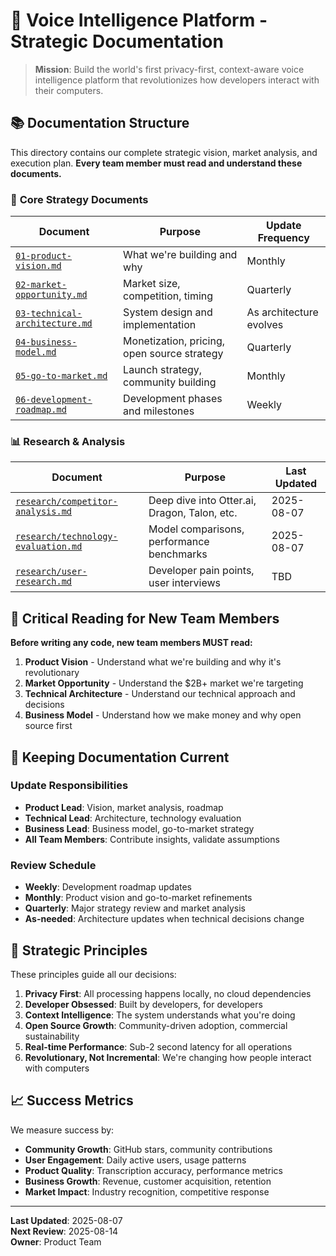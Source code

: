 # 🎯 Voice Intelligence Platform - Strategic Documentation

> **Mission**: Build the world's first privacy-first, context-aware voice intelligence platform that revolutionizes how developers interact with their computers.

## 📚 Documentation Structure

This directory contains our complete strategic vision, market analysis, and execution plan. **Every team member must read and understand these documents.**

### 🎪 **Core Strategy Documents**

| Document | Purpose | Update Frequency |
|----------|---------|------------------|
| [`01-product-vision.md`](./01-product-vision.md) | What we're building and why | Monthly |
| [`02-market-opportunity.md`](./02-market-opportunity.md) | Market size, competition, timing | Quarterly |
| [`03-technical-architecture.md`](./03-technical-architecture.md) | System design and implementation | As architecture evolves |
| [`04-business-model.md`](./04-business-model.md) | Monetization, pricing, open source strategy | Quarterly |
| [`05-go-to-market.md`](./05-go-to-market.md) | Launch strategy, community building | Monthly |
| [`06-development-roadmap.md`](./06-development-roadmap.md) | Development phases and milestones | Weekly |

### 📊 **Research & Analysis**

| Document | Purpose | Last Updated |
|----------|---------|--------------|
| [`research/competitor-analysis.md`](./research/competitor-analysis.md) | Deep dive into Otter.ai, Dragon, Talon, etc. | 2025-08-07 |
| [`research/technology-evaluation.md`](./research/technology-evaluation.md) | Model comparisons, performance benchmarks | 2025-08-07 |
| [`research/user-research.md`](./research/user-research.md) | Developer pain points, user interviews | TBD |

## 🚨 **Critical Reading for New Team Members**

**Before writing any code, new team members MUST read:**

1. **Product Vision** - Understand what we're building and why it's revolutionary
2. **Market Opportunity** - Understand the $2B+ market we're targeting  
3. **Technical Architecture** - Understand our technical approach and decisions
4. **Business Model** - Understand how we make money and why open source first

## 🔄 **Keeping Documentation Current**

### **Update Responsibilities**
- **Product Lead**: Vision, market analysis, roadmap
- **Technical Lead**: Architecture, technology evaluation  
- **Business Lead**: Business model, go-to-market strategy
- **All Team Members**: Contribute insights, validate assumptions

### **Review Schedule**
- **Weekly**: Development roadmap updates
- **Monthly**: Product vision and go-to-market refinements
- **Quarterly**: Major strategy review and market analysis
- **As-needed**: Architecture updates when technical decisions change

## 🎯 **Strategic Principles**

These principles guide all our decisions:

1. **Privacy First**: All processing happens locally, no cloud dependencies
2. **Developer Obsessed**: Built by developers, for developers
3. **Context Intelligence**: The system understands what you're doing
4. **Open Source Growth**: Community-driven adoption, commercial sustainability
5. **Real-time Performance**: Sub-2 second latency for all operations
6. **Revolutionary, Not Incremental**: We're changing how people interact with computers

## 📈 **Success Metrics**

We measure success by:
- **Community Growth**: GitHub stars, community contributions
- **User Engagement**: Daily active users, usage patterns
- **Product Quality**: Transcription accuracy, performance metrics  
- **Business Growth**: Revenue, customer acquisition, retention
- **Market Impact**: Industry recognition, competitive response

---

**Last Updated**: 2025-08-07  
**Next Review**: 2025-08-14  
**Owner**: Product Team